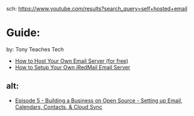 sch: https://www.youtube.com/results?search_query=self+hosted+email

# Guide:
by: Tony Teaches Tech
- [How to Host Your Own Email Server (for free)](https://youtu.be/8G93NVWkXZk)
- [How to Setup Your Own iRedMail Email Server](https://youtu.be/f2bjkZWpn7s)


## alt:
- [Episode 5 - Building a Business on Open Source - Setting up Email, Calendars, Contacts, & Cloud Sync](https://youtu.be/bzxNb_fcqnA)
